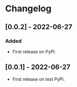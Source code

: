 # Changelog

## [0.0.2] - 2022-06-27
### Added
- First release on PyPI.

## [0.0.1] - 2022-06-27

* First release on test PyPI.
